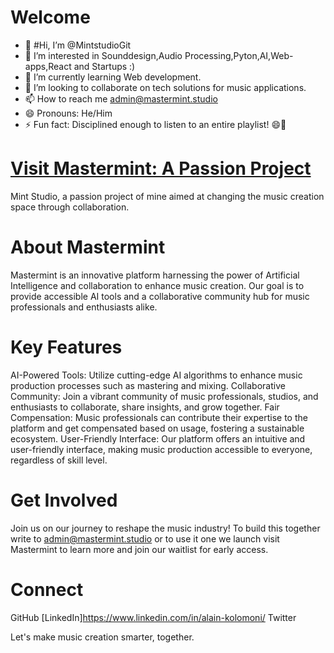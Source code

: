 # Welcome

- 👋 #Hi, I’m @MintstudioGit
- 👀 I’m interested in Sounddesign,Audio Processing,Pyton,AI,Web-apps,React and Startups :)
- 🌱 I’m currently learning Web development.
- 💞️ I’m looking to collaborate on tech solutions for music applications.
- 📫 How to reach me admin@mastermint.studio
- 😄 Pronouns: He/Him
- ⚡ Fun fact: Disciplined enough to listen to an entire playlist! 😄🎵

# [Visit Mastermint: A Passion Project](https://mint-waitlist.framer.website)


Mint Studio, a passion project of mine aimed at changing the music creation space through collaboration.

# About Mastermint

Mastermint is an innovative platform harnessing the power of Artificial Intelligence and collaboration to enhance music creation. Our goal is to provide accessible AI tools and a collaborative community hub for music professionals and enthusiasts alike.

# Key Features

AI-Powered Tools: Utilize cutting-edge AI algorithms to enhance music production processes such as mastering and mixing.
Collaborative Community: Join a vibrant community of music professionals, studios, and enthusiasts to collaborate, share insights, and grow together.
Fair Compensation: Music professionals can contribute their expertise to the platform and get compensated based on usage, fostering a sustainable ecosystem.
User-Friendly Interface: Our platform offers an intuitive and user-friendly interface, making music production accessible to everyone, regardless of skill level.
 
# Get Involved

Join us on our journey to reshape the music industry! To build this together write to admin@mastermint.studio or to use it one we launch visit Mastermint to learn more and join our waitlist for early access.

# Connect 

GitHub
[LinkedIn]https://www.linkedin.com/in/alain-kolomoni/
Twitter

Let's make music creation smarter, together.

<!---
MintstudioGit/MintstudioGit is a ✨ special ✨ repository because its `README.md` (this file) appears on your GitHub profile.
You can click the Preview link to take a look at your changes.
--->
